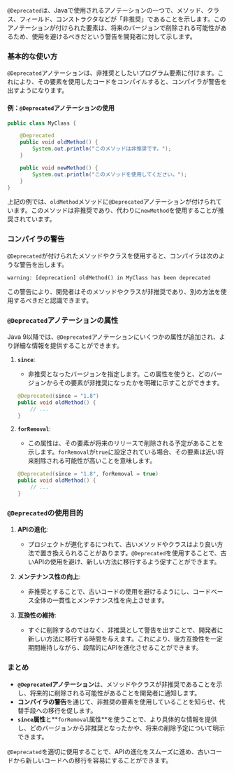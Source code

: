 `@Deprecated`は、Javaで使用されるアノテーションの一つで、メソッド、クラス、フィールド、コンストラクタなどが「非推奨」であることを示します。このアノテーションが付けられた要素は、将来のバージョンで削除される可能性があるため、使用を避けるべきだという警告を開発者に対して示します。

### 基本的な使い方

`@Deprecated`アノテーションは、非推奨としたいプログラム要素に付けます。これにより、その要素を使用したコードをコンパイルすると、コンパイラが警告を出すようになります。

#### 例：`@Deprecated`アノテーションの使用

```java
public class MyClass {

    @Deprecated
    public void oldMethod() {
        System.out.println("このメソッドは非推奨です。");
    }

    public void newMethod() {
        System.out.println("このメソッドを使用してください。");
    }
}
```

上記の例では、`oldMethod`メソッドに`@Deprecated`アノテーションが付けられています。このメソッドは非推奨であり、代わりに`newMethod`を使用することが推奨されています。

### コンパイラの警告

`@Deprecated`が付けられたメソッドやクラスを使用すると、コンパイラは次のような警告を出します。

```plaintext
warning: [deprecation] oldMethod() in MyClass has been deprecated
```

この警告により、開発者はそのメソッドやクラスが非推奨であり、別の方法を使用するべきだと認識できます。

### `@Deprecated`アノテーションの属性

Java 9以降では、`@Deprecated`アノテーションにいくつかの属性が追加され、より詳細な情報を提供することができます。

1. **`since`**:
   - 非推奨となったバージョンを指定します。この属性を使うと、どのバージョンからその要素が非推奨になったかを明確に示すことができます。

   ```java
   @Deprecated(since = "1.8")
   public void oldMethod() {
       // ...
   }
   ```

2. **`forRemoval`**:
   - この属性は、その要素が将来のリリースで削除される予定があることを示します。`forRemoval`が`true`に設定されている場合、その要素は近い将来削除される可能性が高いことを意味します。

   ```java
   @Deprecated(since = "1.8", forRemoval = true)
   public void oldMethod() {
       // ...
   }
   ```

### `@Deprecated`の使用目的

1. **APIの進化**:
   - プロジェクトが進化するにつれて、古いメソッドやクラスはより良い方法で置き換えられることがあります。`@Deprecated`を使用することで、古いAPIの使用を避け、新しい方法に移行するよう促すことができます。

2. **メンテナンス性の向上**:
   - 非推奨とすることで、古いコードの使用を避けるようにし、コードベース全体の一貫性とメンテナンス性を向上させます。

3. **互換性の維持**:
   - すぐに削除するのではなく、非推奨として警告を出すことで、開発者に新しい方法に移行する時間を与えます。これにより、後方互換性を一定期間維持しながら、段階的にAPIを進化させることができます。

### まとめ

- **`@Deprecated`アノテーション**は、メソッドやクラスが非推奨であることを示し、将来的に削除される可能性があることを開発者に通知します。
- **コンパイラの警告**を通じて、非推奨の要素を使用していることを知らせ、代替手段への移行を促します。
- **`since`属性**と**`forRemoval`属性**を使うことで、より具体的な情報を提供し、どのバージョンから非推奨となったかや、将来の削除予定について明示できます。

`@Deprecated`を適切に使用することで、APIの進化をスムーズに進め、古いコードから新しいコードへの移行を容易にすることができます。
